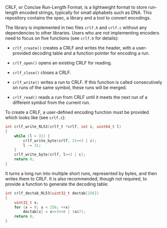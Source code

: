 CRLF, or Concise Run-Length Format, is a lightweight format to store run-length
encoded strings, typically for small alphabets such as DNA. This repository
contains the spec, a library and a tool to convert encodings.

The library is implemented in two files `crlf.h` and `crlf.c` without any
dependencies to other libraries. Users who are not implementing encoders
need to focus on five functions (see `crlf.h` for details):

* `crlf_create()` creates a CRLF and writes the header, with a user-provided
  decoding table and a function pointer for encoding a run.

* `crlf_open()` opens an existing CRLF for reading.

* `crlf_close()` closes a CRLF.

* `crlf_write()` writes a run to CRLF. If this function is called consecutively
  on runs of the same symbol, these   runs will be merged.

* `crlf_read()` reads a run from CRLF until it meets the next run of a different
  symbol from the current run.

To create a CRLF, a user-defined encoding function must be provided which looks
like (see `crlf.c`):
```C
int crlf_write_RL53(crlf_t *crlf, int c, uint64_t l)
{
	while (l > 31) {
		crlf_write_byte(crlf, 31<<3 | c);
		l -= 31;
	}
	crlf_write_byte(crlf, l<<3 | c);
	return 0;
}
```
It turns a long run into multiple short runs, represented by bytes, and then
writes them to CRLF. It is also recommended, though not required, to provide
a function to generate the decoding table:
```C
int crlf_dectab_RL53(uint32_t dectab[256])
{
	uint32_t x;
	for (x = 0; x < 256; ++x)
		dectab[x] = x>>3<<8 | (x&7);
	return 8;
}

```
